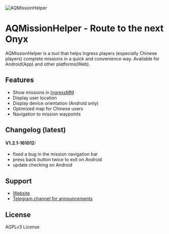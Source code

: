 ![AQMissionHelper](http://imaq.cn/mh/icon.png)

# AQMissionHelper - Route to the next Onyx
AQMissionHelper is a tool that helps Ingress players (especially Chinese players) complete missions in a quick and convenience way.
Available for Android(App) and other platforms(Web).

## Features
- Show missions in [IngressMM](https://ingressmm.com)
- Display user location
- Display device orientation (Android only)
- Optimized map for Chinese users
- Navigation to mission waypoints

## Changelog (latest)
#### V1.2.1-161012:
- fixed a bug in the mission navigation bar
- press back button twice to exit on Android
- update checking on Android


## Support
- [Website](http://imaq.cn/mh)
- [Telegram channel for announcements](https://telegram.me/AQMissionHelper)

## License
AGPLv3 License